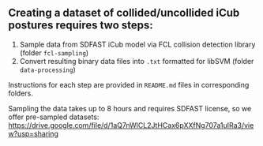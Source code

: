 ## Creating a dataset of collided/uncollided iCub postures requires two steps:
1) Sample data from SDFAST iCub model via FCL collision detection library (folder `fcl-sampling`)
2) Convert resulting binary data files into `.txt` formatted for libSVM (folder `data-processing`)

Instructions for each step are provided in `README.md` files in corresponding folders.

Sampling the data takes up to 8 hours and requires SDFAST license, so we offer pre-sampled datasets: https://drive.google.com/file/d/1aQ7nWlCL2JtHCax6pXXfNg707a1uIRa3/view?usp=sharing

